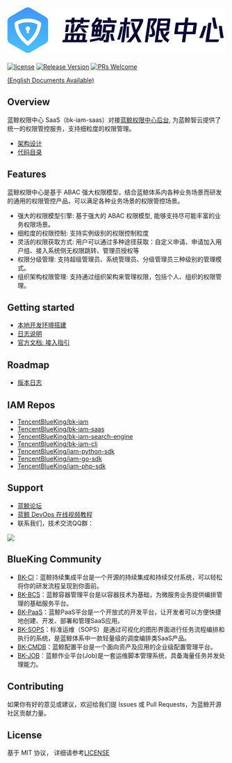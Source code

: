 ![](docs/resource/img/bk_iam_zh.png)
---

[![license](https://img.shields.io/badge/license-MIT-brightgreen.svg?style=flat)](https://github.com/TencentBlueKing/bk-iam-saas/blob/master/LICENSE.txt) [![Release Version](https://img.shields.io/badge/release-1.5.0-brightgreen.svg)](https://github.com/TencentBlueKing/bk-iam-saas/releases) [![PRs Welcome](https://img.shields.io/badge/PRs-welcome-brightgreen.svg)](https://github.com/TencentBlueKing/bk-iam-saas/pulls)

[(English Documents Available)](readme_en.md)

## Overview

蓝鲸权限中心 SaaS（bk-iam-saas）对接[蓝鲸权限中心后台](https://github.com/TencentBlueKing/bk-iam), 为蓝鲸智云提供了统一的权限管控服务，支持细粒度的权限管理。

- [架构设计](./docs/overview/architecture.md)
- [代码目录](./docs/overview/project_codes.md)

## Features

蓝鲸权限中心是基于 ABAC 强大权限模型，结合蓝鲸体系内各种业务场景而研发的通用的权限管控产品，可以满足各种业务场景的权限管控场景。

- 强大的权限模型引擎: 基于强大的 ABAC 权限模型, 能够支持尽可能丰富的业务权限场景。
- 细粒度的权限控制: 支持实例级别的权限控制粒度
- 灵活的权限获取方式: 用户可以通过多种途径获取：自定义申请、申请加入用户组、接入系统侧无权限跳转、管理员授权等
- 权限分级管理: 支持超级管理员、系统管理员、分级管理员三种级别的管理模式。
- 组织架构权限管理: 支持通过组织架构来管理权限，包括个人、组织的权限管理。


## Getting started

- [本地开发环境搭建](./docs/quick_start/develop.md)
- [日志说明](https://bk.tencent.com/docs/document/6.0/160/8398?r=1)
- [官方文档: 接入指引](https://bk.tencent.com/docs/document/6.0/160/8391)

## Roadmap

- [版本日志](./release.md)

## IAM Repos

- [TencentBlueKing/bk-iam](https://github.com/TencentBlueKing/bk-iam)
- [TencentBlueKing/bk-iam-saas](https://github.com/TencentBlueKing/bk-iam-saas)
- [TencentBlueKing/bk-iam-search-engine](https://github.com/TencentBlueKing/bk-iam-search-engine)
- [TencentBlueKing/bk-iam-cli](https://github.com/TencentBlueKing/bk-iam-cli)
- [TencentBlueKing/iam-python-sdk](https://github.com/TencentBlueKing/iam-python-sdk)
- [TencentBlueKing/iam-go-sdk](https://github.com/TencentBlueKing/iam-go-sdk)
- [TencentBlueKing/iam-php-sdk](https://github.com/TencentBlueKing/iam-php-sdk)

## Support

- [蓝鲸论坛](https://bk.tencent.com/s-mart/community)
- [蓝鲸 DevOps 在线视频教程](https://cloud.tencent.com/developer/edu/major-100008)
- 联系我们，技术交流QQ群：

<img src="https://github.com/Tencent/bk-PaaS/raw/master/docs/resource/img/bk_qq_group.png" width="250" hegiht="250" align=center />


## BlueKing Community

- [BK-CI](https://github.com/Tencent/bk-ci)：蓝鲸持续集成平台是一个开源的持续集成和持续交付系统，可以轻松将你的研发流程呈现到你面前。
- [BK-BCS](https://github.com/Tencent/bk-bcs)：蓝鲸容器管理平台是以容器技术为基础，为微服务业务提供编排管理的基础服务平台。
- [BK-PaaS](https://github.com/Tencent/bk-PaaS)：蓝鲸PaaS平台是一个开放式的开发平台，让开发者可以方便快捷地创建、开发、部署和管理SaaS应用。
- [BK-SOPS](https://github.com/Tencent/bk-sops)：标准运维（SOPS）是通过可视化的图形界面进行任务流程编排和执行的系统，是蓝鲸体系中一款轻量级的调度编排类SaaS产品。
- [BK-CMDB](https://github.com/Tencent/bk-cmdb)：蓝鲸配置平台是一个面向资产及应用的企业级配置管理平台。
- [BK-JOB](https://github.com/Tencent/bk-job)：蓝鲸作业平台(Job)是一套运维脚本管理系统，具备海量任务并发处理能力。

## Contributing

如果你有好的意见或建议，欢迎给我们提 Issues 或 Pull Requests，为蓝鲸开源社区贡献力量。

## License

基于 MIT 协议， 详细请参考[LICENSE](LICENSE.txt)
